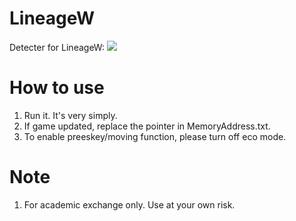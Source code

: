 # LineageW
Detecter for LineageW:
![](https://i.imgur.com/YgC5UPE.jpg)


# How to use
  1. Run it. It's very simply.
  2. If game updated, replace the pointer in MemoryAddress.txt.
  3. To enable preeskey/moving function, please turn off eco mode.

# Note
  1. For academic exchange only. Use at your own risk.
